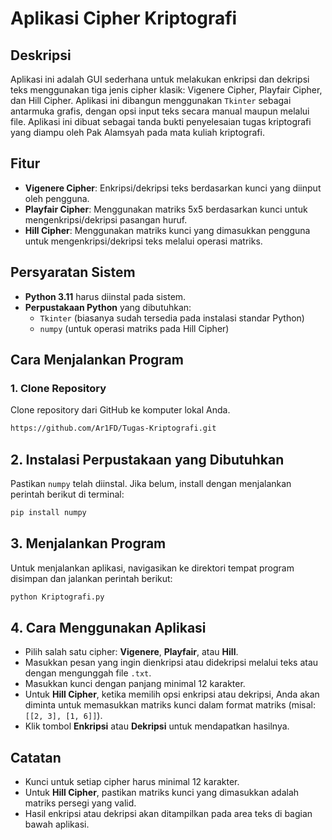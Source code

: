# Aplikasi Cipher Kriptografi

## Deskripsi
Aplikasi ini adalah GUI sederhana untuk melakukan enkripsi dan dekripsi teks menggunakan tiga jenis cipher klasik: Vigenere Cipher, Playfair Cipher, dan Hill Cipher. Aplikasi ini dibangun menggunakan `Tkinter` sebagai antarmuka grafis, dengan opsi input teks secara manual maupun melalui file. Aplikasi ini dibuat sebagai tanda bukti penyelesaian tugas kriptografi yang diampu oleh Pak Alamsyah pada mata kuliah kriptografi.

## Fitur
- **Vigenere Cipher**: Enkripsi/dekripsi teks berdasarkan kunci yang diinput oleh pengguna.
- **Playfair Cipher**: Menggunakan matriks 5x5 berdasarkan kunci untuk mengenkripsi/dekripsi pasangan huruf.
- **Hill Cipher**: Menggunakan matriks kunci yang dimasukkan pengguna untuk mengenkripsi/dekripsi teks melalui operasi matriks.

## Persyaratan Sistem
- **Python 3.11** harus diinstal pada sistem.
- **Perpustakaan Python** yang dibutuhkan:
  - `Tkinter` (biasanya sudah tersedia pada instalasi standar Python)
  - `numpy` (untuk operasi matriks pada Hill Cipher)

## Cara Menjalankan Program

### 1. Clone Repository
Clone repository dari GitHub ke komputer lokal Anda.
```bash
https://github.com/Ar1FD/Tugas-Kriptografi.git
```

## 2. Instalasi Perpustakaan yang Dibutuhkan
Pastikan `numpy` telah diinstal. Jika belum, install dengan menjalankan perintah berikut di terminal:
```bash
pip install numpy
```

## 3. Menjalankan Program
Untuk menjalankan aplikasi, navigasikan ke direktori tempat program disimpan dan jalankan perintah berikut:
```bash
python Kriptografi.py
```

## 4. Cara Menggunakan Aplikasi
- Pilih salah satu cipher: **Vigenere**, **Playfair**, atau **Hill**.
- Masukkan pesan yang ingin dienkripsi atau didekripsi melalui teks atau dengan mengunggah file `.txt`.
- Masukkan kunci dengan panjang minimal 12 karakter.
- Untuk **Hill Cipher**, ketika memilih opsi enkripsi atau dekripsi, Anda akan diminta untuk memasukkan matriks kunci dalam format matriks (misal: `[[2, 3], [1, 6]]`).
- Klik tombol **Enkripsi** atau **Dekripsi** untuk mendapatkan hasilnya.

## Catatan
- Kunci untuk setiap cipher harus minimal 12 karakter.
- Untuk **Hill Cipher**, pastikan matriks kunci yang dimasukkan adalah matriks persegi yang valid.
- Hasil enkripsi atau dekripsi akan ditampilkan pada area teks di bagian bawah aplikasi.

